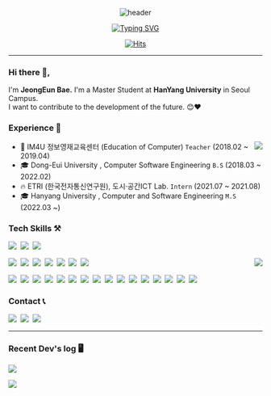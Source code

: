 <div align="center">

![header](https://capsule-render.vercel.app/api?type=waving&color=81BFDB&text=&animation=twinkling&height=80)

[![Typing SVG](https://readme-typing-svg.demolab.com?font=Alkatra&weight=500&size=45&duration=4000&pause=3&color=81BFDB&center=true&vCenter=false&multiline=true&repeat=true&width=1000&height=100&lines=Welcome+to+Jeongeun's+GitHub!👻)](https://git.io/typing-svg)
 
[![Hits](https://hits.seeyoufarm.com/api/count/incr/badge.svg?url=https%3A%2F%2Fgithub.com%2FJeongEunBae&count_bg=%2384C0FD&title_bg=%235E5E5E&icon=github.svg&icon_color=%23E7E7E7&title=GITHUB+HITS&edge_flat=false)](https://hits.seeyoufarm.com)

---
</div>

### Hi there 👋,

I'm **JeongEun Bae.**
I'm a Master Student at **HanYang University** in Seoul Campus.</br>
I want to contribute to the development of the future. :blush::heart:

### Experience 👑

<img align="right" src="http://mazassumnida.wtf/api/v2/generate_badge?boj=jeongeun"/>

- 🍫 IM4U 정보영재교육센터 (Education of Computer) `Teacher` (2018.02 ~ 2019.04)
- 🎓 Dong-Eui University , Computer Software Engineering `B.S` (2018.03 ~ 2022.02)
- 🔥 ETRI (한국전자통신연구원), 도시·공간ICT Lab. `Intern` (2021.07 ~ 2021.08)
- 🎓 Hanyang University , Computer and Software Engineering `M.S` (2022.03 ~)

### Tech Skills ⚒️

<img src="https://img.shields.io/badge/TensorFlow-FF6F00?style=for-the-badge&logo=tensorflow&logoColor=white">&nbsp;
<img src="https://img.shields.io/badge/Spring Boot-6DB33F?style=for-the-badge&logo=spring boot&logoColor=white">&nbsp;
<img src="https://img.shields.io/badge/Keras-D00000?style=for-the-badge&logo=keras&logoColor=white">&nbsp;

<img align="right" src="https://github-readme-stats.vercel.app/api?username=JeongEunBae&show_icons=true&theme=default"/>

<img src="https://img.shields.io/badge/scikit-learn-F7931E?style=for-the-badge&logo=scikit-learn&logoColor=white"/></a>&nbsp;
<img src="https://img.shields.io/badge/Unity-FFFFF?style=for-the-badge&logo=unity&logoColor=white">&nbsp;
<img src="https://img.shields.io/badge/Python-3766AB?style=for-the-badge&logo=Python&logoColor=white"/></a>&nbsp;
<img src="https://img.shields.io/badge/C Sharp-239120?style=for-the-badge&logo=csharp&logoColor=white"/></a>&nbsp;
<img src="https://img.shields.io/badge/Java-007396?style=for-the-badge&logo=Java&logoColor=white"/></a>&nbsp;
<img src="https://img.shields.io/badge/Git-F05032?style=for-the-badge&logo=Git&logoColor=white"/></a>&nbsp;
<img src="https://img.shields.io/badge/OpenCV-5C3EE8?style=for-the-badge&logo=OpenCV&logoColor=white"/></a>&nbsp;

<img src="https://img.shields.io/badge/YOLO-00FFFF?style=for-the-badge&logo=YOLO&logoColor=white"/></a>&nbsp;
<img src="https://img.shields.io/badge/Kinect-5E5E5E?style=for-the-badge&logo=Microsoft&logoColor=white"/></a>&nbsp;
<img src="https://img.shields.io/badge/Azure Kinect-0078D4?style=for-the-badge&logo=Microsoft Azure&logoColor=white"/></a>&nbsp;
<img src="https://img.shields.io/badge/Oculus-1C1E20?style=for-the-badge&logo=Oculus&logoColor=white"/></a>&nbsp;
<img src="https://img.shields.io/badge/Vive-4E56A6?style=for-the-badge&logo=Vive&logoColor=white"/></a>&nbsp;
<img src="https://img.shields.io/badge/Ubuntu-E95420?style=for-the-badge&logo=Ubuntu&logoColor=white"/></a>&nbsp;
<img src="https://img.shields.io/badge/MySQL-4479A1?style=for-the-badge&logo=MySQL&logoColor=white"/></a>&nbsp;
<img src="https://img.shields.io/badge/Android-3DDC84?style=for-the-badge&logo=Android&logoColor=black"/></a>&nbsp;
<img src="https://img.shields.io/badge/C++-00599C?style=for-the-badge&logo=C++&logoColor=white"/></a>&nbsp;
<img src="https://img.shields.io/badge/C-A8B9CC?style=for-the-badge&logo=C&logoColor=white"/></a>&nbsp;
<img src="https://img.shields.io/badge/HTML5-E34F26?style=for-the-badge&logo=HTML5&logoColor=white"/></a>&nbsp;
<img src="https://img.shields.io/badge/CSS3-1572B6?style=for-the-badge&logo=CSS3&logoColor=white"/></a>&nbsp; 
<img src="https://img.shields.io/badge/JavaScript-F7DF1E?style=for-the-badge&logo=JavaScript&logoColor=black"/></a>&nbsp;
<img src="https://img.shields.io/badge/ROS-22314E?style=for-the-badge&logo=ROS&logoColor=white"/></a>&nbsp;
<img src="https://img.shields.io/badge/Amazon AWS-232F3E?style=for-the-badge&logo=Amazon AWS&logoColor=white"/></a>&nbsp;
<img src="https://img.shields.io/badge/Kotlin-7F52FF?style=for-the-badge&logo=Kotlin&logoColor=white"/></a>&nbsp;

### Contact 📞
<a href="mailto:je_0922@naver.com">
<img src="https://img.shields.io/badge/NAVER MAIL-03C75A?style=for-the-badge&logo=Naver&logoColor=white"/></a>&nbsp;
</a>
<a href="mailto:jeongeun0922@hanyang.ac.kr">
<img src="https://img.shields.io/badge/Hanyang Univ. MAIL-1D2475?style=for-the-badge&logo=Gmail&logoColor=white"/></a>&nbsp;
</a>
<a href="https://github.com/JeongEunBae">
<img src="https://img.shields.io/badge/GITHUB-181717?style=for-the-badge&logo=GitHub&logoColor=white"/></a>&nbsp;
</a>

---

### Recent Dev's log 🖥️ 
<a href="https://velog.io/@jeongeunbae"><img src="https://img.shields.io/badge/VELOG-20C997?style=for-the-badge&logo=Velog&logoColor=white"/></a>

<img align="left" src="https://velog-readme-stats.vercel.app/api?name=jeongeunbae"/>

